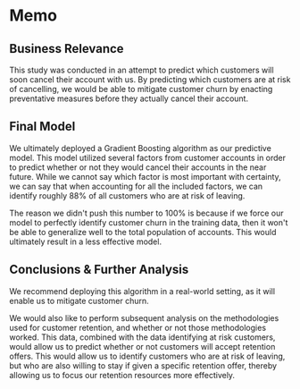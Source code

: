 # Memo

## Business Relevance

This study was conducted in an attempt to predict which customers will soon cancel their account with us. By predicting which customers are at risk of cancelling, we would be able to mitigate customer churn by enacting preventative measures before they actually cancel their account. 

## Final Model

We ultimately deployed a Gradient Boosting algorithm as our predictive model. This model utilized several factors from customer accounts in order to predict whether or not they would cancel their accounts in the near future. While we cannot say  which factor is most important with certainty, we can say that when accounting for all the included factors, we can identify roughly 88% of all customers who are at risk of leaving.

The reason we didn't push this number to 100% is because if we force our model to perfectly identify customer churn in the training data, then it won't be able to generalize well to the total population of accounts. This would ultimately result in a less effective model.

## Conclusions & Further Analysis

We recommend deploying this algorithm in a real-world setting, as it will enable us to mitigate customer churn.

We would also like to perform subsequent analysis on the methodologies used for customer retention, and whether or not those methodologies worked. This data, combined with the data identifying at risk customers, would allow us to predict whether or not customers will accept retention offers. This would allow us to identify customers who are at risk of leaving, but who are also willing to stay if given a specific retention offer, thereby allowing us to focus our retention resources more effectively.